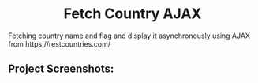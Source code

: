 <h1 align="center" id="title">Fetch Country AJAX</h1>

<p id="description">Fetching country name and flag and display it asynchronously using AJAX from https://restcountries.com/</p>

<h2>Project Screenshots:</h2>
